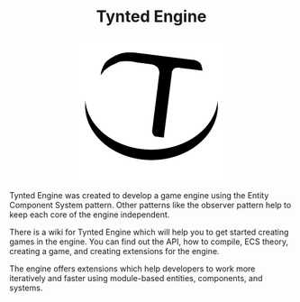 <h1 align="center"><b>Tynted Engine</b></h1>
<p align="center"><img width=256 height=256 src="https://github.com/NocturnalWisp/TyntedWikiResources/blob/master/TyntedLogo_medium.png" alt="Tynted Logo"></p> 

Tynted Engine was created to develop a game engine using the Entity Component System pattern. Other patterns like the observer pattern help to keep each core of the engine independent. 

There is a wiki for Tynted Engine which will help you to get started creating games in the engine. You can find out the API, how to compile, ECS theory, creating a game, and creating extensions for the engine.

The engine offers extensions which help developers to work more iteratively and faster using module-based entities, components, and systems.
